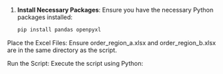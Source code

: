 1. **Install Necessary Packages**:
   Ensure you have the necessary Python packages installed:
   ```bash
   pip install pandas openpyxl

Place the Excel Files:
Ensure order_region_a.xlsx and order_region_b.xlsx are in the same directory as the script.

Run the Script:
Execute the script using Python:
